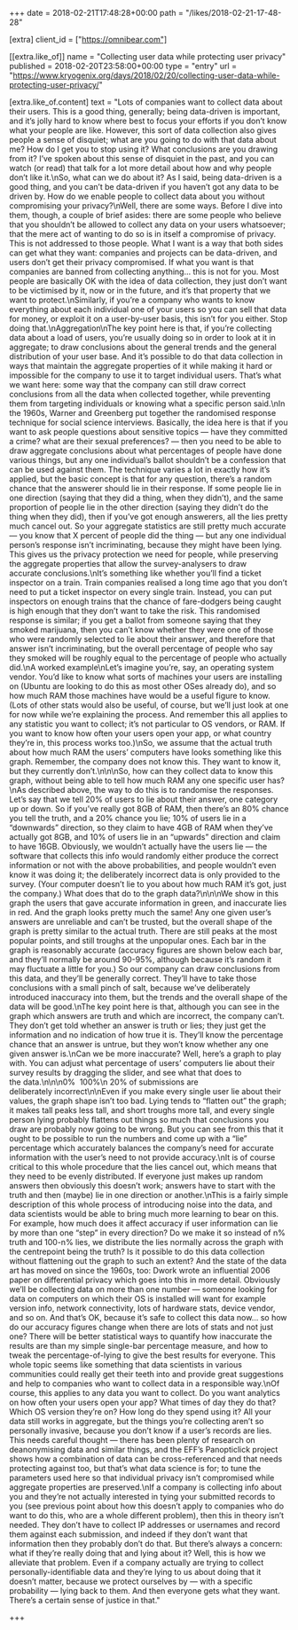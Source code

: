 +++
date = 2018-02-21T17:48:28+00:00
path = "/likes/2018-02-21-17-48-28"

[extra]
client_id = ["https://omnibear.com"]

[[extra.like_of]]
name = "Collecting user data while protecting user privacy"
published = 2018-02-20T23:58:00+00:00
type = "entry"
url = "https://www.kryogenix.org/days/2018/02/20/collecting-user-data-while-protecting-user-privacy/"

[extra.like_of.content]
text = "Lots of companies want to collect data about their users. This is a good thing, generally; being data-driven is important, and it’s jolly hard to know where best to focus your efforts if you don’t know what your people are like. However, this sort of data collection also gives people a sense of disquiet; what are you going to do with that data about me? How do I get you to stop using it? What conclusions are you drawing from it? I’ve spoken about this sense of disquiet in the past, and you can watch (or read) that talk for a lot more detail about how and why people don’t like it.\nSo, what can we do about it? As I said, being data-driven is a good thing, and you can’t be data-driven if you haven’t got any data to be driven by. How do we enable people to collect data about you without compromising your privacy?\nWell, there are some ways. Before I dive into them, though, a couple of brief asides: there are some people who believe that you shouldn’t be allowed to collect any data on your users whatsoever; that the mere act of wanting to do so is in itself a compromise of privacy. This is not addressed to those people. What I want is a way that both sides can get what they want: companies and projects can be data-driven, and users don’t get their privacy compromised. If what you want is that companies are banned from collecting anything… this is not for you. Most people are basically OK with the idea of data collection, they just don’t want to be victimised by it, now or in the future, and it’s that property that we want to protect.\nSimilarly, if you’re a company who wants to know everything about each individual one of your users so you can sell that data for money, or exploit it on a user-by-user basis, this isn’t for you either. Stop doing that.\nAggregation\nThe key point here is that, if you’re collecting data about a load of users, you’re usually doing so in order to look at it in aggregate; to draw conclusions about the general trends and the general distribution of your user base. And it’s possible to do that data collection in ways that maintain the aggregate properties of it while making it hard or impossible for the company to use it to target individual users. That’s what we want here: some way that the company can still draw correct conclusions from all the data when collected together, while preventing them from targeting individuals or knowing what a specific person said.\nIn the 1960s, Warner and Greenberg put together the randomised response technique for social science interviews. Basically, the idea here is that if you want to ask people questions about sensitive topics — have they committed a crime? what are their sexual preferences? — then you need to be able to draw aggregate conclusions about what percentages of people have done various things, but any one individual’s ballot shouldn’t be a confession that can be used against them. The technique varies a lot in exactly how it’s applied, but the basic concept is that for any question, there’s a random chance that the answerer should lie in their response. If some people lie in one direction (saying that they did a thing, when they didn’t), and the same proportion of people lie in the other direction (saying they didn’t do the thing when they did), then if you’ve got enough answerers, all the lies pretty much cancel out. So your aggregate statistics are still pretty much accurate — you know that X percent of people did the thing — but any one individual person’s response isn’t incriminating, because they might have been lying. This gives us the privacy protection we need for people, while preserving the aggregate properties that allow the survey-analysers to draw accurate conclusions.\nIt’s something like whether you’ll find a ticket inspector on a train. Train companies realised a long time ago that you don’t need to put a ticket inspector on every single train. Instead, you can put inspectors on enough trains that the chance of fare-dodgers being caught is high enough that they don’t want to take the risk. This randomised response is similar; if you get a ballot from someone saying that they smoked marijuana, then you can’t know whether they were one of those who were randomly selected to lie about their answer, and therefore that answer isn’t incriminating, but the overall percentage of people who say they smoked will be roughly equal to the percentage of people who actually did.\nA worked example\nLet’s imagine you’re, say, an operating system vendor. You’d like to know what sorts of machines your users are installing on (Ubuntu are looking to do this as most other OSes already do), and so how much RAM those machines have would be a useful figure to know. (Lots of other stats would also be useful, of course, but we’ll just look at one for now while we’re explaining the process. And remember this all applies to any statistic you want to collect; it’s not particular to OS vendors, or RAM. If you want to know how often your users open your app, or what country they’re in, this process works too.)\nSo, we assume that the actual truth about how much RAM the users’ computers have looks something like this graph. Remember, the company does not know this. They want to know it, but they currently don’t.\n\n\nSo, how can they collect data to know this graph, without being able to tell how much RAM any one specific user has?\nAs described above, the way to do this is to randomise the responses. Let’s say that we tell 20% of users to lie about their answer, one category up or down. So if you’ve really got 8GB of RAM, then there’s an 80% chance you tell the truth, and a 20% chance you lie; 10% of users lie in a “downwards” direction, so they claim to have 4GB of RAM when they’ve actually got 8GB, and 10% of users lie in an “upwards” direction and claim to have 16GB. Obviously, we wouldn’t actually have the users lie — the software that collects this info would randomly either produce the correct information or not with the above probabilities, and people wouldn’t even know it was doing it; the deliberately incorrect data is only provided to the survey. (Your computer doesn’t lie to you about how much RAM it’s got, just the company.) What does that do to the graph data?\n\n\nWe show in this graph the users that gave accurate information in green, and inaccurate lies in red. And the graph looks pretty much the same! Any one given user’s answers are unreliable and can’t be trusted, but the overall shape of the graph is pretty similar to the actual truth. There are still peaks at the most popular points, and still troughs at the unpopular ones. Each bar in the graph is reasonably accurate (accuracy figures are shown below each bar, and they’ll normally be around 90-95%, although because it’s random it may fluctuate a little for you.) So our company can draw conclusions from this data, and they’ll be generally correct. They’ll have to take those conclusions with a small pinch of salt, because we’ve deliberately introduced inaccuracy into them, but the trends and the overall shape of the data will be good.\nThe key point here is that, although you can see in the graph which answers are truth and which are incorrect, the company can’t. They don’t get told whether an answer is truth or lies; they just get the information and no indication of how true it is. They’ll know the percentage chance that an answer is untrue, but they won’t know whether any one given answer is.\nCan we be more inaccurate? Well, here’s a graph to play with. You can adjust what percentage of users’ computers lie about their survey results by dragging the slider, and see what that does to the data.\n\n\n0%  100%\n    20% of submissions are deliberately incorrect\n\nEven if you make every single user lie about their values, the graph shape isn’t too bad. Lying tends to “flatten out” the graph; it makes tall peaks less tall, and short troughs more tall, and every single person lying probably flattens out things so much that conclusions you draw are probably now going to be wrong. But you can see from this that it ought to be possible to run the numbers and come up with a “lie” percentage which accurately balances the company’s need for accurate information with the user’s need to not provide accuracy.\nIt is of course critical to this whole procedure that the lies cancel out, which means that they need to be evenly distributed. If everyone just makes up random answers then obviously this doesn’t work; answers have to start with the truth and then (maybe) lie in one direction or another.\nThis is a fairly simple description of this whole process of introducing noise into the data, and data scientists would be able to bring much more learning to bear on this. For example, how much does it affect accuracy if user information can lie by more than one “step” in every direction? Do we make it so instead of n% truth and 100-n% lies, we distribute the lies normally across the graph with the centrepoint being the truth? Is it possible to do this data collection without flattening out the graph to such an extent? And the state of the data art has moved on since the 1960s, too: Dwork wrote an influential 2006 paper on differential privacy which goes into this in more detail. Obviously we’ll be collecting data on more than one number — someone looking for data on computers on which their OS is installed will want for example version info, network connectivity, lots of hardware stats, device vendor, and so on. And that’s OK, because it’s safe to collect this data now… so how do our accuracy figures change when there are lots of stats and not just one? There will be better statistical ways to quantify how inaccurate the results are than my simple single-bar percentage measure, and how to tweak the percentage-of-lying to give the best results for everyone. This whole topic seems like something that data scientists in various communities could really get their teeth into and provide great suggestions and help to companies who want to collect data in a responsible way.\nOf course, this applies to any data you want to collect. Do you want analytics on how often your users open your app? What times of day they do that? Which OS version they’re on? How long do they spend using it? All your data still works in aggregate, but the things you’re collecting aren’t so personally invasive, because you don’t know if a user’s records are lies. This needs careful thought — there has been plenty of research on deanonymising data and similar things, and the EFF’s Panopticlick project shows how a combination of data can be cross-referenced and that needs protecting against too, but that’s what data science is for; to tune the parameters used here so that individual privacy isn’t compromised while aggregate properties are preserved.\nIf a company is collecting info about you and they’re not actually interested in tying your submitted records to you (see previous point about how this doesn’t apply to companies who do want to do this, who are a whole different problem), then this in theory isn’t needed. They don’t have to collect IP addresses or usernames and record them against each submission, and indeed if they don’t want that information then they probably don’t do that. But there’s always a concern: what if they’re really doing that and lying about it? Well, this is how we alleviate that problem. Even if a company actually are trying to collect personally-identifiable data and they’re lying to us about doing that it doesn’t matter, because we protect ourselves by — with a specific probability — lying back to them. And then everyone gets what they want. There’s a certain sense of justice in that."

+++

